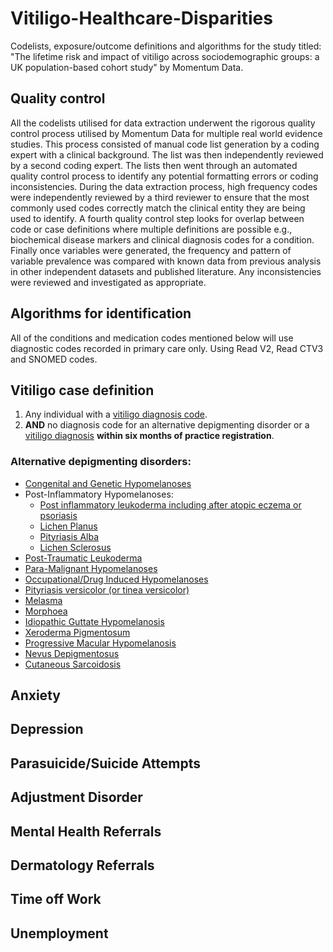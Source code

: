 # Vitiligo-Healthcare-Disparities
Codelists, exposure/outcome definitions and algorithms for the study titled: "The lifetime risk and impact of vitiligo across sociodemographic groups: a UK population-based cohort study" by Momentum Data.

## Quality control
All the codelists utilised for data extraction underwent the rigorous quality control process utilised by Momentum Data for multiple real world evidence studies. This process consisted of manual code list generation by a coding expert with a clinical background. The list was then independently reviewed by a second coding expert. The lists then went through an automated quality control process to identify any potential formatting errors or coding inconsistencies. During the data extraction process, high frequency codes were independently reviewed by a third reviewer to ensure that the most commonly used codes correctly match the clinical entity they are being used to identify. A fourth quality control step looks for overlap between code or case definitions where multiple definitions are possible e.g., biochemical disease markers and clinical diagnosis codes for a condition. Finally once variables were generated, the frequency and pattern of variable prevalence was compared with known data from previous analysis in other independent datasets and published literature. Any inconsistencies were reviewed and investigated as appropriate.

## Algorithms for identification
All of the conditions and medication codes mentioned below will use diagnostic codes recorded in primary care only. Using Read V2, Read CTV3 and SNOMED codes.

## Vitiligo case definition
1. Any individual with a [vitiligo diagnosis code](https://github.com/MomentumData/Momentum-Data-Codelists/tree/228b1cae0eb4b324500fc3cf9e6e416751b4f731/Conditions/Vitiligo).
2. **AND** no diagnosis code for an alternative depigmenting disorder or a [vitiligo diagnosis](https://github.com/MomentumData/Momentum-Data-Codelists/tree/228b1cae0eb4b324500fc3cf9e6e416751b4f731/Conditions/Vitiligo) **within six months of practice registration**.

### Alternative depigmenting disorders:
- [Congenital and Genetic Hypomelanoses]()
- Post-Inflammatory Hypomelanoses:
  - [Post inflammatory leukoderma including after atopic eczema or psoriasis](https://github.com/MomentumData/Momentum-Data-Codelists/tree/1c1c290f6f76079f24a317ce31e3876d1c3b3702/Conditions/Post-inflammatory%20Hypopigmentation)
  - [Lichen Planus](https://github.com/MomentumData/Momentum-Data-Codelists/tree/1c1c290f6f76079f24a317ce31e3876d1c3b3702/Conditions/Lichen%20Planus)
  - [Pityriasis Alba](https://github.com/MomentumData/Momentum-Data-Codelists/tree/1c1c290f6f76079f24a317ce31e3876d1c3b3702/Conditions/Pityriasis%20Alba)
  - [Lichen Sclerosus](https://github.com/MomentumData/Momentum-Data-Codelists/tree/1c1c290f6f76079f24a317ce31e3876d1c3b3702/Conditions/Lichen%20Sclerosis)
- [Post-Traumatic Leukoderma]()
- [Para-Malignant Hypomelanoses](https://github.com/MomentumData/Momentum-Data-Codelists/tree/1c1c290f6f76079f24a317ce31e3876d1c3b3702/Conditions/Para-malignant%20Hypomelanoses)
- [Occupational/Drug Induced Hypomelanoses]()
- [Pityriasis versicolor (or tinea versicolor)](https://github.com/MomentumData/Momentum-Data-Codelists/tree/1c1c290f6f76079f24a317ce31e3876d1c3b3702/Conditions/Pityriasis%20Versicolor)
- [Melasma](https://github.com/MomentumData/Momentum-Data-Codelists/tree/1c1c290f6f76079f24a317ce31e3876d1c3b3702/Conditions/Melasma)
- [Morphoea](https://github.com/MomentumData/Momentum-Data-Codelists/tree/1c1c290f6f76079f24a317ce31e3876d1c3b3702/Conditions/Morphoea)
- [Idiopathic Guttate Hypomelanosis](https://github.com/MomentumData/Momentum-Data-Codelists/tree/1c1c290f6f76079f24a317ce31e3876d1c3b3702/Conditions/Idiopathic%20Guttate%20Hypomelanoses)
- [Xeroderma Pigmentosum](https://github.com/MomentumData/Momentum-Data-Codelists/tree/1c1c290f6f76079f24a317ce31e3876d1c3b3702/Conditions/Xeroderma%20Pigmentosum)
- [Progressive Macular Hypomelanosis](https://github.com/MomentumData/Momentum-Data-Codelists/tree/1c1c290f6f76079f24a317ce31e3876d1c3b3702/Conditions/Progressive%20Macular%20Hypomelanosis)
- [Nevus Depigmentosus](https://github.com/MomentumData/Momentum-Data-Codelists/tree/1c1c290f6f76079f24a317ce31e3876d1c3b3702/Conditions/Nevus%20Depigmentosus)
- [Cutaneous Sarcoidosis](https://github.com/MomentumData/Momentum-Data-Codelists/tree/1c1c290f6f76079f24a317ce31e3876d1c3b3702/Conditions/Cutaneous%20Sarcoidosis)

## Anxiety

## Depression

## Parasuicide/Suicide Attempts

## Adjustment Disorder

## Mental Health Referrals

## Dermatology Referrals

## Time off Work

## Unemployment

